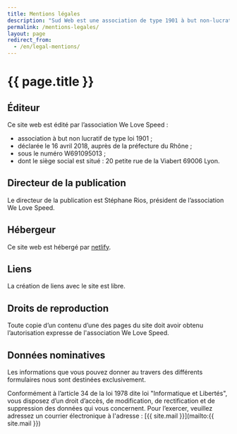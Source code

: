 ```yaml
---
title: Mentions légales
description: "Sud Web est une association de type 1901 à but non-lucratif."
permalink: /mentions-legales/
layout: page
redirect_from:
  - /en/legal-mentions/
---
```


# {{ page.title }}

## Éditeur

Ce site web est édité par l’association We Love Speed :

* association à but non lucratif de type loi 1901 ;
* déclarée le 16 avril 2018, auprès de la préfecture du Rhône ;
* sous le numéro W691095013 ;
* dont le siège social est situé : 20 petite rue de la Viabert 69006 Lyon.

## Directeur de la publication

Le directeur de la publication est Stéphane Rios, président de l’association We Love Speed.

## Hébergeur

Ce site web est hébergé par <a href="https://www.netlify.com" alt="Netlify: All-in-one platform for automating modern web projects">netlify</a>.

## Liens

La création de liens avec le site est libre.

## Droits de reproduction

Toute copie d’un contenu d’une des pages du site doit avoir obtenu l’autorisation expresse de l'association We Love Speed.

## Données nominatives

Les informations que vous pouvez donner au travers des différents formulaires nous sont destinées exclusivement.

Conformément à l’article 34 de la loi 1978 dite loi "Informatique et Libertés", vous disposez d’un droit d’accès, de modification, de rectification et de suppression des données qui vous concernent. Pour l’exercer, veuillez adressez un courrier électronique à l'adresse : [{{ site.mail }}](mailto:{{ site.mail }})
